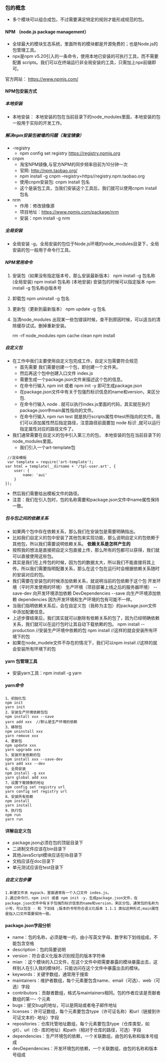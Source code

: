 ### 包的概念

- 多个模块可以组合成包，不过需要满足特定的规则才能形成规范的包。

#### NPM （node.js package management）

- 全球最大的模块生态系统，里面所有的模块都是开源免费的；也是Node.js的包管理工具。
- npx是npm v5.20引入的一条命令，使用本地已安装的可执行工具，而不需要配置 scripts。我们可以在终端运行非全局安装的工具，只需加上npx前缀即可。

官方网站： https://www.npmjs.com/

#### NPM包安装方式

##### 本地安装

- 本地安装： 本地安装的包在当前目录下的node_modules里面，本地安装的包一般用于实际的开发工作。

##### 解决npm安装包被墙的问题（淘宝镜像）

- -registry
  - npm config set registry https://registry.npmjs.org 
- cnpm
  - 淘宝NPM镜像,与官方NPM的同步频率目前为10分钟一次 
  - 官网: http://npm.taobao.org/ 
  - npm install -g cnpm –registry=https//registry.npm.taobao.org 
  - 使用cnpm安装包: cnpm install 包名
  - 这个是装包工具，当我们安装这个工具后，我们就可以使用cnpm install 包名
- nrm
  - 作用：修改镜像源 
  - 项目地址：https://www.npmjs.com/package/nrm 
  - 安装：npm install -g nrm

##### 全局安装

- 全局安装 -g，全局安装的包位于Node.js环境的node_modules目录下，全局安装的包一般用于命令行工具。

##### NPM常用命令

1. 安装包（如果没有指定版本号，那么安装最新版本）
   npm install -g 包名称 (全局安装)
   npm install 包名称 (本地安装)
      安装包的时候可以指定版本
   npm install -g 包名称@版本号

2. 卸载包
   npm uninstall -g 包名

3. 更新包（更新到最新版本）
   npm update -g 包名

4. 当清node_modules 出现某一些包错误时候，查不到原因时候，可以适当的清除缓存试试。删掉重新安装。

   rm -rf node_modules
   npm cache clean
   npm install

##### 自定义包

- 在工作中我们主要使用自定义包完成工作，自定义包需要符合规范
  - 首先需要 我们需要创建一个包，即创建一个文件夹。
  - 然后再这个包中创建入口文件 index.js
  - 需要生成一个package.json文件来描述这个包的信息。
  - 在命令行输入 npm init 或者 npm init -y 即可生成package.json
  - 在package.json文件中有关于包强烈标识信息的name和version，来区分包.
  - 在命令行输入 node .  就可以执行index.js里面的代码，其实就在执行package.json中main属性指向的文件。
  - 在命令行输入 npm run test 就是执行scripts属性中test所指向的文件。我们可以添加属性然后指定路径，注意路径前面要加 node 标识 ,就可以运行指定属性对应的路径文件了。
- 我们通常需要在自定义的包中引入第三方的包， 本地安装的包在当前目录下的node_modules里面。
  - 我们引入一个art-template包

```
 //渲染模板
 var template = require('art-template');
var html = template(__dirname + '/tpl-user.art', {
    user: {
        name: 'aui'
    }
});
```

- 然后我们需要给出模板文件的路径。
- 注意：我们在引入包时，包的名称需要和package.json文件中name属性保持一致。

##### 包与包之间的依赖关系

- 如果两个包中存在依赖关系，那么我们在安装包是需要明确指出。
- 比如我们自定义的包中安装了其他包来实现功能，那么说明自定义的包依赖于其他包，所以我们需要说明依赖关系。
  **依赖关系是怎样产生的**
- 按照我的想法是直接把自定义包直接上传，那么所有的包都可以获得，我们就可以直接使用这些包。
- 其实是我们在上传包的时候，因为包的数据太大，所以我们不能直接将其上传。所以我们需要指明配置关系，那么在这个包在运行时会根据依赖关系随时的安装对应的包。
- 我们需要在安装包的时候添加依赖关系，就说明当前的包依赖于这个包
  开发环境（平时开发使用的环境）
  生产环境（项目部署上线之后的服务器环境）
  --save-dev 向开发环境添加依赖 DevDependencies 
  --save 向生产环境添加依赖 dependencies
  因为开发环境和生产环境的包有可能不一样。
- 当我们指明依赖关系后，会在自定义包（我称为主包）的package.json文件中添加配置信息。
- 上述步骤结束后，我们其实就可以删除有依赖关系的包了，因为已经明确依赖关系，我们就可以在运行包时让其自动下载依赖的包。
  npm install --production  //安装生产环境中依赖的包
  npm install //这样的就会安装所有环境下的包  
- 如果在node_mudele文件不存在的情况下，我们可以npm install //这样的就会安装所有环境下的包  

#### yarn 包管理工具

- 安装yarn工具：npm install -g yarn

##### yarn命令

```
1、初始化包
npm init
yarn init
2、安装生产环境依赖包包
npm install xxx --save
yarn add xxx  //默认是生产环境的依赖
3、移除包
npm uninstall xxx
yarn remove xxx
4、更新包
npm update xxx
yarn upgrade xxx
5、安装开发依赖的包
npm install xxx --save-dev
yarn add xxx --dev
6、全局安装
npm install -g xxx
yarn global add xxx
7、设置下载镜像的地址
npm config set registry url
yarn config set registry url
8、安装所有依赖
npm install
yarn install
9、执行包
npm run
yarn run
```

#### 详解自定义包

- package.json必须在包的顶层目录下
- 二进制文件应该在bin目录下
- 其他JavaScript模块应该在lib目录下
- 文档应该在doc目录下
- 单元测试应该在test目录下

##### 自定义包步骤

```
1.新建文件夹 mypack，里面通常有一个入口文件 index.js。
2.通过命令行，npm init 或者 npm init -y，生成package.json文件，在package.json文件中有关于包强烈标识信息的name和version，来区分包，通常包的名称为小写，可以包含 - 和 下划线 ;版本的书写符合语义化版本 1.1.1 类似这种形式;main属性是指入口文件需要保持一致。
```

#### package.json字段分析

- name：包的名称，必须是唯一的，由小写英文字母、数字和下划线组成，不能包含空格
- description：包的简要说明
- version：符合语义化版本识别规范的版本字符串
- mian ：这个模块的入口文件，在这个文件中把需要暴露的模块暴露出去，这样别人在引入我的模块时，只能访问在这个文件中暴露出去的模块。
- keywords：关键字数组，通常用于搜索
- maintainers：维护者数组，每个元素要包含name、email（可选）、web（可选）字段
- contributors：贡献者数组，格式与maintainers相同。包的作者应该是贡献者数组的第一- 个元素
- bugs：提交bug的地址，可以是网站或者电子邮件地址
- licenses：许可证数组，每个元素要包含type（许可证名称）和url（链接到许可证文本的- 地址）字段
- repositories：仓库托管地址数组，每个元素要包含type（仓库类型，如git）、url（仓- 库的地址）和path（相对于仓库的路径，可选）字段
- dependencies：生产环境包的依赖，一个关联数组，由包的名称和版本号组成
- devDependencies：开发环境包的依赖，一个关联数组，由包的名称和版本号组成





